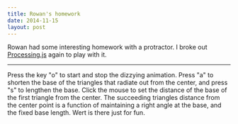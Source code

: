 ```yaml
---
title: Rowan's homework
date: 2014-11-15
layout: post
---
```


Rowan had some interesting homework with a protractor.
I broke out [Processing.js](http://processingjs.org/) again to play with it.

---

<script src="../javascript/processing.js">
</script>

<script type="application/processing" data-processing-target="pjs">

void  pointOnLine(x1, y1, x2, y2, l) {
    var acvector = new PVector(x2-x1, y2-y1);
    acvector.normalize();
    var px = x1 + acvector.x * (acvector.mag()*l);
    var py = y1 + acvector.y * (acvector.mag()*l);
    var retval = {};
    retval.x = px;
    retval.y = py;
    return retval;
}


void dist(x1, y1, x2, y2) {
  var a = Math.sqrt((x2-x1)*(x2-x1) + 
                    (y2-y1)*(y2-y1));
  return a;
}


void decorate(cx, cy, ax, ay, ox, oy) {
    // draw a right angle box at point ax,ay
    // box size should be a percentage of the distance
    // between a and o.
    var l = dist(ax, ay, ox, oy) * 0.20;
    stroke(255,0,0);
    var pc = pointOnLine(ax, ay, cx, cy, l);
    var po = pointOnLine(ax, ay, ox, oy, l);
    var acvector = new PVector(cx-ax, cy-ay);
    acvector.normalize();
    var px = po.x + acvector.x  *acvector.mag() * l;
    var py = po.y + acvector.y * acvector.mag() * l;
    line(po.x, po.y, px, py);
    line(pc.x, pc.y, px, py);
    stroke(0,0,0);
}


void computeTriangle(cx, cy, ax, ay, o) {
    var l = dist(cx, cy, ax, ay);
    var h = Math.sqrt(l*l + o*o);
    var quad = (ax <= cx) ? 1 : -1;
    var InitialAngle = quad*Math.atan2((ay-cy),abs(ax-cx));
    var Omega = Math.atan(o/l);
    var OmegaDelta = InitialAngle-Omega;
    var ox = -quad*Math.cos(OmegaDelta)*h + cx;
    var oy = quad*Math.sin(OmegaDelta)*h + cy;
    triangle(cx, cy, ax, ay, ox, oy);
    decorate(cx, cy, ax, ay, ox, oy);
    var retval = {};
    retval.x = ox;
    retval.y = oy;
    retval.angle = Omega;
    return retval;
}

void degrees(rad) {
  return rad*(180/Math.PI);
}

void drawSpiral(cx, cy, ax, ay, o) {
 var total_angle = 0;
 for (var i = 0; i < 1000; i++) {
     if (total_angle > 360.0) {
         break;
     }
     var p = computeTriangle(cx, cy, ax, ay, o);
     ax = p.x; ay = p.y; total_angle += degrees(Math.abs(p.angle));
 }
}


var centerx = width/2;
var centery = height/2;
var ax = centerx;
var ay = centery + height/4;
var o = 200;
var wertangle = 0.0;
var time = 0;
var animating = true;

/* @pjs preload="wert.png"; */
PImage wert;

void setup() {
  size(800, 600);
  centerx = width/2;
  centery = height/2;
  ax = centerx;
  ay = centery + height/4;
  wert = loadImage("wert.png");
  xsize = min(wert.width, width*0.10)
  ysize = wert.width/wert.height * xsize;
  wert.resize(xsize, ysize);
  time = millis();
}


void mouseClicked() {
  ax = mouseX;
  ay = mouseY;
}


void keyPressed() {
  if (key == 'a' || key == 'A') {
    o -= 20;
  } else if (key == 's' || key == 'S') {
    o += 20;
  }
  if (key == 'o' || key == 'O') {
    if (animating === true) animating = false;
    else animating = true;
  }
  if (o < 20) {
    o = 20;
  }
  if (o > 500) {
    o = 500;
  }
}


void draw() {
  background(50, 50, 50);

  pushMatrix();
  translate(centerx, centery);
  rotate(wertangle);
  drawSpiral(0, 0, ax - centerx, ay - centery, o);
  popMatrix();

  pushMatrix();
  translate(centerx, centery);
  rotate(wertangle);
  // draw Wert
  image(wert, -wert.width/2, -wert.height/2);
  popMatrix();

  // Rotate Wert 24 times per second.
  if (animating && ((millis() - time) > (1000/24))) {
    time = millis();
    wertangle += PI/16;
  }
}

</script>

Press the key "o" to start and stop the dizzying animation. Press "a" to shorten the base of the triangles that 
radiate out from the center, and press "s" to lengthen the base. Click the mouse to set the distance of the base of the
first triangle from the center. The succeeding triangles distance from the center point is a function of maintaining
a right angle at the base, and the fixed base length. Wert is there just for fun.

<canvas id="pjs"> </canvas>
